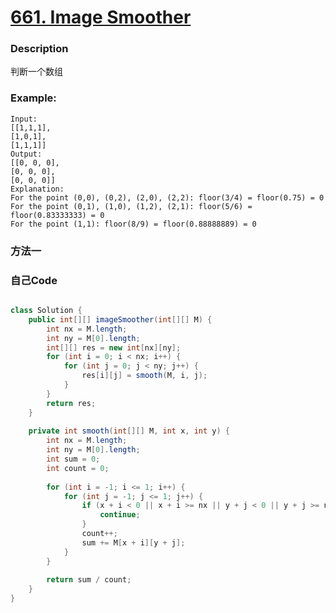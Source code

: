 # [661. Image Smoother](https://leetcode.com/problems/image-smoother/description/)


### Description

判断一个数组
### Example:
 
	Input:
	[[1,1,1],
	[1,0,1],
	[1,1,1]]
	Output:
	[[0, 0, 0],
	[0, 0, 0],
	[0, 0, 0]]
	Explanation:
	For the point (0,0), (0,2), (2,0), (2,2): floor(3/4) = floor(0.75) = 0
	For the point (0,1), (1,0), (1,2), (2,1): floor(5/6) = floor(0.83333333) = 0
	For the point (1,1): floor(8/9) = floor(0.88888889) = 0
### 方法一


### 自己Code

```java

class Solution {
    public int[][] imageSmoother(int[][] M) {  
        int nx = M.length;
        int ny = M[0].length;
        int[][] res = new int[nx][ny];
        for (int i = 0; i < nx; i++) {
            for (int j = 0; j < ny; j++) {
                res[i][j] = smooth(M, i, j);
            }
        }
        return res;
    }
    
    private int smooth(int[][] M, int x, int y) {
        int nx = M.length;
        int ny = M[0].length;
        int sum = 0;
        int count = 0;
        
        for (int i = -1; i <= 1; i++) {
            for (int j = -1; j <= 1; j++) {
                if (x + i < 0 || x + i >= nx || y + j < 0 || y + j >= ny) {
                    continue;
                }
                count++;
                sum += M[x + i][y + j];
            }
        }
        
        return sum / count;
    }
}

```


